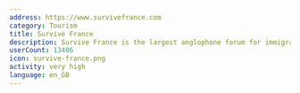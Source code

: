 ```yaml
---
address: https://www.survivefrance.com
category: Tourism
title: Survive France
description: Survive France is the largest anglophone forum for immigrants in France
userCount: 13406
icon: survive-france.png
activity: very high
language: en_GB
---
```

